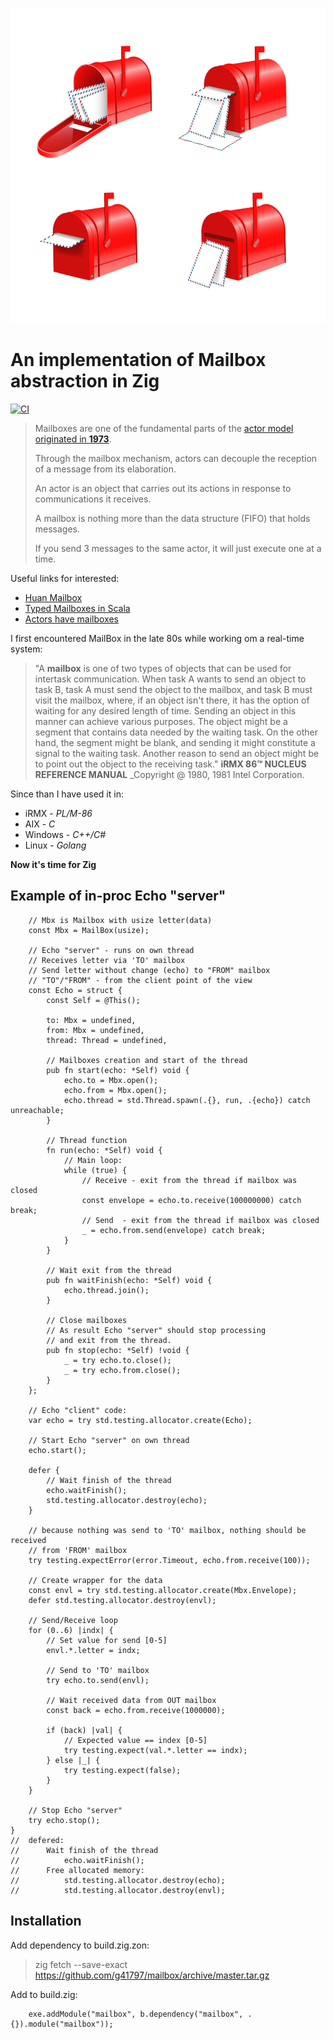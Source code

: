 ![](_logo/mailboxes.png)

# An implementation of Mailbox abstraction in Zig          

[![CI](https://github.com/g41797/yazq/actions/workflows/ci.yml/badge.svg)](https://github.com/g41797/yazq/actions/workflows/ci.yml)

> Mailboxes are one of the fundamental parts of the [actor model originated in **1973**](https://en.wikipedia.org/wiki/Actor_model). 
>
> Through the mailbox mechanism, actors can decouple the reception of a message from its elaboration.
>
> An actor is an object that carries out its actions in response to communications it receives.
>
> A mailbox is nothing more than the data structure (FIFO) that holds messages.
>
> If you send 3 messages to the same actor, it will just execute one at a time.

Useful links for interested:
- [Huan Mailbox](https://github.com/huan/mailbox)
- [Typed Mailboxes in Scala](https://www.baeldung.com/scala/typed-mailboxes)
- [Actors have mailboxes](https://www.brianstorti.com/the-actor-model/)


I first encountered MailBox in the late 80s while working om a real-time system: 

> "A **mailbox** is one of two types of objects that can be used for intertask
communication. When task A wants to send an object to task B, task A
must send the object to the mailbox, and task B must visit the mailbox,
where, if an object isn't there, it has the option of waiting for any
desired length of time. Sending an object in this manner can achieve
various purposes. The object might be a segment that contains data
needed by the waiting task. On the other hand, the segment might be
blank, and sending it might constitute a signal to the waiting task.
Another reason to send an object might be to point out the object to the
receiving task." 
> **iRMX 86™ NUCLEUS REFERENCE MANUAL** _Copyright @ 1980, 1981 Intel Corporation.

Since than I have used it in:
- iRMX      - *PL/M-86*
- AIX       - *C*
- Windows   - *C++/C#*
- Linux     - *Golang*

**Now it's time for Zig**


## Example of in-proc Echo "server"

```zig
    // Mbx is Mailbox with usize letter(data)
    const Mbx = MailBox(usize);

    // Echo "server" - runs on own thread
    // Receives letter via 'TO' mailbox
    // Send letter without change (echo) to "FROM" mailbox
    // "TO"/"FROM" - from the client point of the view
    const Echo = struct {
        const Self = @This();

        to: Mbx = undefined,
        from: Mbx = undefined,
        thread: Thread = undefined,

        // Mailboxes creation and start of the thread
        pub fn start(echo: *Self) void {
            echo.to = Mbx.open();
            echo.from = Mbx.open();
            echo.thread = std.Thread.spawn(.{}, run, .{echo}) catch unreachable;
        }

        // Thread function
        fn run(echo: *Self) void {
            // Main loop:
            while (true) {
                // Receive - exit from the thread if mailbox was closed
                const envelope = echo.to.receive(100000000) catch break;
                // Send  - exit from the thread if mailbox was closed
                _ = echo.from.send(envelope) catch break;
            }
        }

        // Wait exit from the thread
        pub fn waitFinish(echo: *Self) void {
            echo.thread.join();
        }

        // Close mailboxes
        // As result Echo "server" should stop processing
        // and exit from the thread.
        pub fn stop(echo: *Self) !void {
            _ = try echo.to.close();
            _ = try echo.from.close();
        }
    };

    // Echo "client" code:
    var echo = try std.testing.allocator.create(Echo);

    // Start Echo "server" on own thread
    echo.start();

    defer {
        // Wait finish of the thread
        echo.waitFinish();
        std.testing.allocator.destroy(echo);
    }

    // because nothing was send to 'TO' mailbox, nothing should be received
    // from 'FROM' mailbox
    try testing.expectError(error.Timeout, echo.from.receive(100));

    // Create wrapper for the data
    const envl = try std.testing.allocator.create(Mbx.Envelope);
    defer std.testing.allocator.destroy(envl);

    // Send/Receive loop
    for (0..6) |indx| {
        // Set value for send [0-5]
        envl.*.letter = indx;

        // Send to 'TO' mailbox
        try echo.to.send(envl);

        // Wait received data from OUT mailbox
        const back = echo.from.receive(1000000);

        if (back) |val| {
            // Expected value == index [0-5]
            try testing.expect(val.*.letter == indx);
        } else |_| {
            try testing.expect(false);
        }
    }

    // Stop Echo "server"
    try echo.stop();
}
//  defered:
//      Wait finish of the thread
//          echo.waitFinish();
//      Free allocated memory:
//          std.testing.allocator.destroy(echo);
//          std.testing.allocator.destroy(envl);
```

## Installation

Add dependency to build.zig.zon:
   >zig fetch --save-exact  https://github.com/g41797/mailbox/archive/master.tar.gz

Add to build.zig:
```zig
    exe.addModule("mailbox", b.dependency("mailbox", .{}).module("mailbox"));
```



